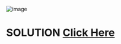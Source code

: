 ![image](https://user-images.githubusercontent.com/55154187/120508676-8b7bb700-c3e5-11eb-8b3c-a4a854a9014d.png)

# SOLUTION [Click Here](https://github.com/Shivam-Riyar/Python-p2p-programming-classes/blob/main/Assessment%2002/problem3sol.py)
